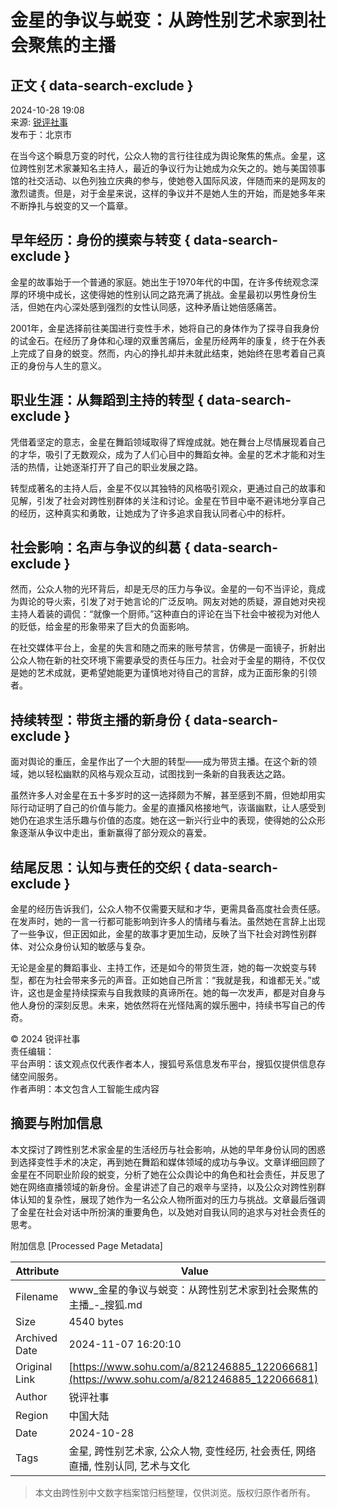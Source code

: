 # 金星的争议与蜕变：从跨性别艺术家到社会聚焦的主播

## 正文 { data-search-exclude }


2024-10-28 19:08  
来源: [锐评社事](https://www.sohu.com/a/m.sohu.com?spm=smpc.content-abroad.content.1.1730996358588N68GfZV)  
发布于：北京市  

在当今这个瞬息万变的时代，公众人物的言行往往成为舆论聚焦的焦点。金星，这位跨性别艺术家兼知名主持人，最近的争议行为让她成为众矢之的。她与美国领事馆的社交活动、以色列独立庆典的参与，使她卷入国际风波，伴随而来的是网友的激烈谴责。但是，对于金星来说，这样的争议并不是她人生的开始，而是她多年来不断挣扎与蜕变的又一个篇章。

## 早年经历：身份的摸索与转变 { data-search-exclude }

金星的故事始于一个普通的家庭。她出生于1970年代的中国，在许多传统观念深厚的环境中成长，这使得她的性别认同之路充满了挑战。金星最初以男性身份生活，但她在内心深处感到强烈的女性认同感，这种矛盾让她倍感痛苦。

2001年，金星选择前往美国进行变性手术，她将自己的身体作为了探寻自我身份的试金石。在经历了身体和心理的双重苦痛后，金星历经两年的康复，终于在外表上完成了自身的蜕变。然而，内心的挣扎却并未就此结束，她始终在思考着自己真正的身份与人生的意义。

## 职业生涯：从舞蹈到主持的转型 { data-search-exclude }

凭借着坚定的意志，金星在舞蹈领域取得了辉煌成就。她在舞台上尽情展现着自己的才华，吸引了无数观众，成为了人们心目中的舞蹈女神。金星的艺术才能和对生活的热情，让她逐渐打开了自己的职业发展之路。

转型成著名的主持人后，金星不仅以其独特的风格吸引观众，更通过自己的故事和见解，引发了社会对跨性别群体的关注和讨论。金星在节目中毫不避讳地分享自己的经历，这种真实和勇敢，让她成为了许多追求自我认同者心中的标杆。

## 社会影响：名声与争议的纠葛 { data-search-exclude }

然而，公众人物的光环背后，却是无尽的压力与争议。金星的一句不当评论，竟成为舆论的导火索，引发了对于她言论的广泛反响。网友对她的质疑，源自她对央视主持人着装的调侃：“就像一个厨师。”这种直白的评论在当下社会中被视为对他人的贬低，给金星的形象带来了巨大的负面影响。

在社交媒体平台上，金星的失言和随之而来的账号禁言，仿佛是一面镜子，折射出公众人物在新的社交环境下需要承受的责任与压力。社会对于金星的期待，不仅仅是她的艺术成就，更希望她能更为谨慎地对待自己的言辞，成为正面形象的引领者。

## 持续转型：带货主播的新身份 { data-search-exclude }

面对舆论的重压，金星作出了一个大胆的转型——成为带货主播。在这个新的领域，她以轻松幽默的风格与观众互动，试图找到一条新的自我表达之路。

虽然许多人对金星在五十多岁时的这一选择颇为不解，甚至感到不屑，但她却用实际行动证明了自己的价值与能力。金星的直播风格接地气，诙谐幽默，让人感受到她仍在追求生活乐趣与价值的态度。她在这一新兴行业中的表现，使得她的公众形象逐渐从争议中走出，重新赢得了部分观众的喜爱。

## 结尾反思：认知与责任的交织 { data-search-exclude }

金星的经历告诉我们，公众人物不仅需要天赋和才华，更需具备高度社会责任感。在发声时，她的一言一行都可能影响到许多人的情绪与看法。虽然她在言辞上出现了一些争议，但正因如此，金星的故事才更加生动，反映了当下社会对跨性别群体、对公众身份认知的敏感与复杂。

无论是金星的舞蹈事业、主持工作，还是如今的带货生涯，她的每一次蜕变与转型，都在为社会带来多元的声音。正如她自己所言：“我就是我，和谁都无关。”或许，这也是金星持续探索与自我救赎的真谛所在。她的每一次发声，都是对自身与他人身份的深刻反思。未来，她依然将在光怪陆离的娱乐圈中，持续书写自己的传奇。

© 2024 锐评社事  
责任编辑：  
平台声明：该文观点仅代表作者本人，搜狐号系信息发布平台，搜狐仅提供信息存储空间服务。  
作者声明：本文包含人工智能生成内容

## 摘要与附加信息

<!-- tcd_abstract -->
本文探讨了跨性别艺术家金星的生活经历与社会影响，从她的早年身份认同的困惑到选择变性手术的决定，再到她在舞蹈和媒体领域的成功与争议。文章详细回顾了金星在不同职业阶段的蜕变，分析了她在公众舆论中的角色和社会责任，并反思了她在网络直播领域的新身份。金星讲述了自己的艰辛与坚持，以及公众对跨性别群体认知的复杂性，展现了她作为一名公众人物所面对的压力与挑战。文章最后强调了金星在社会对话中所扮演的重要角色，以及她对自我认同的追求与对社会责任的思考。
<!-- tcd_abstract_end -->

附加信息 [Processed Page Metadata]

| Attribute       | Value                                  |
|-----------------|----------------------------------------|
| Filename        | www_金星的争议与蜕变：从跨性别艺术家到社会聚焦的主播_-_搜狐.md                             |
| Size            | 4540 bytes                           |
| Archived Date   | 2024-11-07 16:20:10                             |
| Original Link   | [https://www.sohu.com/a/821246885_122066681](https://www.sohu.com/a/821246885_122066681)                       |
| Author          | 锐评社事                               |
| Region          | 中国大陆                               |
| Date            | 2024-10-28                                 |
| Tags            | 金星, 跨性别艺术家, 公众人物, 变性经历, 社会责任, 网络直播, 性别认同, 艺术与文化                                 |
>
> 本文由跨性别中文数字档案馆归档整理，仅供浏览。版权归原作者所有。
>